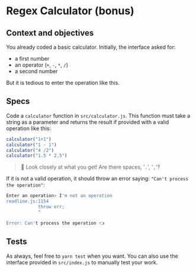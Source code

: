 # Regex Calculator (bonus)

## Context and objectives

You already coded a basic calculator. Initially, the interface asked for:
- a first number
- an operator (`+`, `-`, `*`, `/`)
- a second number

But it is tedious to enter the operation like this.

## Specs

Code a `calculator` function in `src/calculator.js`.
This function must take a string as a parameter and returns the result if provided with a valid operation like this:

```javascript
calculator("1+1")
calculator("1 - 1")
calculator("4 /2")
calculator("1.5 * 2,5")
```
> 👀 Look closely at what you get! Are there spaces, '`.`', '`,`'?

If it is not a valid operation, it should throw an error saying: `"Can't process the operation"`:

```sh
Enter an operation> I'm not an operation
readline.js:1154
            throw err;
            ^

Error: Can't process the operation 👈
```

## Tests

As always, feel free to `yarn test` when you want.
You can also use the interface provided in `src/index.js` to manually test your work.

